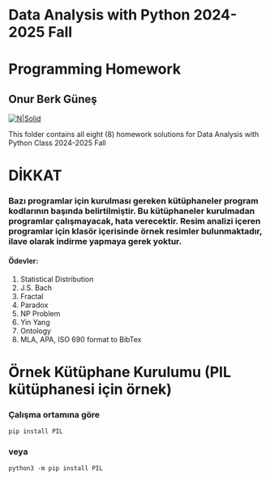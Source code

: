 # Data Analysis with Python 2024-2025 Fall 
# Programming Homework
## Onur Berk Güneş

[![N|Solid](https://upload.wikimedia.org/wikipedia/tr/5/5f/Ankara_%C3%9Cniversitesi_logosu.png)](https://nodesource.com/products/nsolid)

This folder contains all eight (8) homework solutions for Data Analysis with Python Class 2024-2025 Fall 

# DİKKAT 
### Bazı programlar için kurulması gereken kütüphaneler program kodlarının başında belirtilmiştir. Bu kütüphaneler kurulmadan programlar çalışmayacak, hata verecektir. Resim analizi içeren programlar için klasör içerisinde örnek resimler bulunmaktadır, ilave olarak indirme yapmaya gerek yoktur.

#### Ödevler:
1. Statistical Distribution
2. J.S. Bach
3. Fractal
4. Paradox
5. NP Problem
6. Yin Yang
7. Ontology
8. MLA, APA, ISO 690 format to BibTex

# Örnek Kütüphane Kurulumu (PIL kütüphanesi için örnek)
### Çalışma ortamına göre
```
pip install PIL
```
### veya
```
python3 -m pip install PIL
```